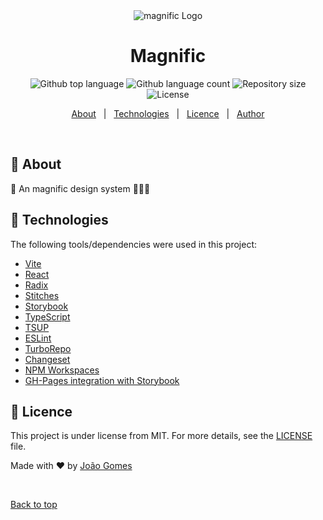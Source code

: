 <div align="center" id="top">
  <img src="https://i.imgur.com/ZoeivLh.png" alt="magnific Logo" />
</div>

<h1 align="center">Magnific</h1>

<p align="center">
  <img alt="Github top language" src="https://img.shields.io/github/languages/top/JoaoGomes5/magnific?color=7159C1">

  <img alt="Github language count" src="https://img.shields.io/github/languages/count/JoaoGomes5/magnific?color=7159C1">

  <img alt="Repository size" src="https://img.shields.io/github/repo-size/JoaoGomes5/magnific?color=7159C1" >

  <img alt="License" src="https://img.shields.io/github/last-commit/JoaoGomes5/magnific?color=7159C1">
</p>

<p align="center">
  <a href="#dart-about">About</a> &#xa0; | &#xa0;
  <a href="#rocket-technologies">Technologies</a> &#xa0; | &#xa0;
  <a href="#memo-license">Licence</a> &#xa0; | &#xa0;
  <a href="https://github.com/JoaoGomes5" target="_blank">Author</a>
</p>

<br>

## :dart: About

🤌 An magnific design system 👨🏻‍🎨


## :rocket: Technologies 

The following tools/dependencies were used in this project:

- [Vite](https://vitejs.dev/)
- [React](https://reactjs.org/)
- [Radix](https://www.radix-ui.com/)
- [Stitches](https://stitches.dev/)
- [Storybook](https://storybook.js.org/)
- [TypeScript](https://www.typescriptlang.org/)
- [TSUP](https://github.com/egoist/tsup)
- [ESLint](https://eslint.org/)
- [TurboRepo](https://turborepo.org/)
- [Changeset](https://github.com/changesets/changesets)
- [NPM Workspaces](https://docs.npmjs.com/cli/v7/using-npm/workspaces)
- [GH-Pages integration with Storybook](https://storybook.js.org/tutorials/intro-to-storybook/react/en/deploy/)



## :memo: Licence

This project is under license from MIT. For more details, see the [LICENSE](LICENSE.md) file.

Made with :heart: by <a href="https://github.com/JoaoGomes5" target="_blank">João Gomes</a>

&#xa0;

<a href="#top">Back to top</a>

